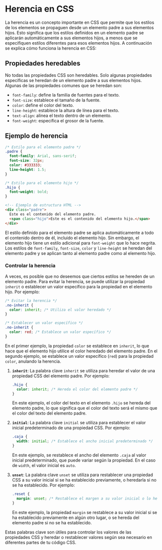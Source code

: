 # Herencia en CSS

La herencia es un concepto importante en CSS que permite que los estilos de los elementos se propaguen desde un elemento padre a sus elementos hijos. Esto significa que los estilos definidos en un elemento padre se aplicarán automáticamente a sus elementos hijos, a menos que se especifiquen estilos diferentes para esos elementos hijos. A continuación se explica cómo funciona la herencia en CSS:

## Propiedades heredables

No todas las propiedades CSS son heredables. Solo algunas propiedades específicas se heredan de un elemento padre a sus elementos hijos. Algunas de las propiedades comunes que se heredan son:

- `font-family`: define la familia de fuentes para el texto.
- `font-size`: establece el tamaño de la fuente.
- `color`: define el color del texto.
- `line-height`: establece la altura de línea para el texto.
- `text-align`: alinea el texto dentro de un elemento.
- `font-weight`: especifica el grosor de la fuente.

## Ejemplo de herencia


```css
/* Estilo para el elemento padre */
.padre {
  font-family: Arial, sans-serif;
  font-size: 32px;
  color: #333333;
  line-height: 1.5;
}

/* Estilo para el elemento hijo */
.hijo {
  font-weight: bold;
}
```

```html
<!-- Ejemplo de estructura HTML -->
<div class="padre">
  Este es el contenido del elemento padre.
  <span class="hijo">Este es el contenido del elemento hijo.</span>
</div>
```

El estilo definido para el elemento padre se aplica automáticamente a todo el contenido dentro de él, incluido el elemento hijo. Sin embargo, el elemento hijo tiene un estilo adicional para `font-weight` que lo hace negrita. Los estilos de `font-family`, `font-size`, `color` y `line-height` se heredan del elemento padre y se aplican tanto al elemento padre como al elemento hijo.

### Controlar la herencia

A veces, es posible que no deseemos que ciertos estilos se hereden de un elemento padre. Para evitar la herencia, se puede utilizar la propiedad `inherit` o establecer un valor específico para la propiedad en el elemento hijo. Por ejemplo:

```css
/* Evitar la herencia */
.no-inherit {
  color: inherit; /* Utiliza el valor heredado */
}

/* Establecer un valor específico */
.no-inherit {
  color: red; /* Establece un valor específico */
}
```

En el primer ejemplo, la propiedad `color` se establece en `inherit`, lo que hace que el elemento hijo utilice el color heredado del elemento padre. En el segundo ejemplo, se establece un valor específico (`red`) para la propiedad `color`, anulando la herencia.


1. **`inherit`**: La palabra clave `inherit` se utiliza para heredar el valor de una propiedad CSS del elemento padre. Por ejemplo:

   ```css
   .hijo {
     color: inherit; /* Hereda el color del elemento padre */
   }
   ```

   En este ejemplo, el color del texto en el elemento `.hijo` se hereda del elemento padre, lo que significa que el color del texto será el mismo que el color del texto del elemento padre.

2. **`initial`**: La palabra clave `initial` se utiliza para establecer el valor inicial predeterminado de una propiedad CSS. Por ejemplo:

   ```css
   .caja {
     width: initial; /* Establece el ancho inicial predeterminado */
   }
   ```

   En este ejemplo, se restablece el ancho del elemento `.caja` al valor inicial predeterminado, que puede variar según la propiedad. En el caso de `width`, el valor inicial es `auto`.

3. **`unset`**: La palabra clave `unset` se utiliza para restablecer una propiedad CSS a su valor inicial si se ha establecido previamente, o heredarla si no se ha establecido. Por ejemplo:

   ```css
   .reset {
     margin: unset; /* Restablece el margen a su valor inicial o lo hereda */
   }
   ```

   En este ejemplo, la propiedad `margin` se restablece a su valor inicial si se ha establecido previamente en algún otro lugar, o se hereda del elemento padre si no se ha establecido.

Estas palabras clave son útiles para controlar los valores de las propiedades CSS y heredar o restablecer valores según sea necesario en diferentes partes de tu código CSS.